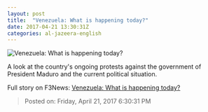 ```yaml
---
layout: post
title:  "Venezuela: What is happening today?"
date: 2017-04-21 13:30:31Z
categories: al-jazeera-english
---
```


![Venezuela: What is happening today?](http://www.aljazeera.com/mritems/Images/2017/4/18/5e4e270512a64ee39bd91945483cfcf8_18.jpg)

A look at the country's ongoing protests against the government of President Maduro and the current political situation.


Full story on F3News: [Venezuela: What is happening today?](http://www.f3nws.com/n/qzXUeC)

> Posted on: Friday, April 21, 2017 6:30:31 PM
